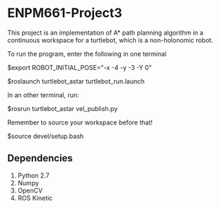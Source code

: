 # ENPM661-Project3
This project is an implementation of A* path planning algorithm in a continuous workspace for a turtlebot, which is a non-holonomic robot. 

To run the program, enter the following in one terminal 

$export ROBOT_INITIAL_POSE="-x -4 -y -3 -Y 0"

$roslaunch turtlebot_astar turtlebot_run.launch

In an other terminal, run: 

$rosrun turtlebot_astar vel_publish.py

Remember to source your workspace before that! 

$source devel/setup.bash

## Dependencies
1. Python 2.7
2. Numpy
3. OpenCV
4. ROS Kinetic

